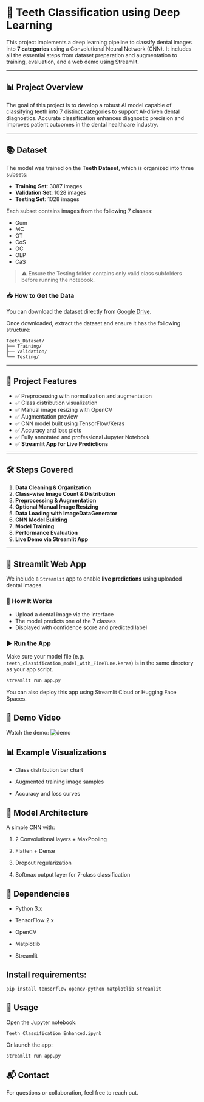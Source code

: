 # 🦷 Teeth Classification using Deep Learning

This project implements a deep learning pipeline to classify dental images into **7 categories** using a Convolutional Neural Network (CNN). It includes all the essential steps from dataset preparation and augmentation to training, evaluation, and a web demo using Streamlit.

---

## 📊 Project Overview

The goal of this project is to develop a robust AI model capable of classifying teeth into 7 distinct categories to support AI-driven dental diagnostics. Accurate classification enhances diagnostic precision and improves patient outcomes in the dental healthcare industry.

---

## 📚 Dataset

The model was trained on the **Teeth Dataset**, which is organized into three subsets:

- **Training Set**: 3087 images  
- **Validation Set**: 1028 images  
- **Testing Set**: 1028 images

Each subset contains images from the following 7 classes:
- Gum
- MC
- OT
- CoS
- OC
- OLP
- CaS

> ⚠️ Ensure the Testing folder contains only valid class subfolders before running the notebook.

### 📥 How to Get the Data

You can download the dataset directly from [Google Drive](https://drive.google.com/file/d/1WEySXMFz6v1OgPkLKJ8QIp3Lk-eyTObY/view?usp=sharing).

Once downloaded, extract the dataset and ensure it has the following structure:
```
Teeth_Dataset/
├── Training/
├── Validation/
└── Testing/
```

---

## 📌 Project Features

- ✅ Preprocessing with normalization and augmentation
- ✅ Class distribution visualization
- ✅ Manual image resizing with OpenCV
- ✅ Augmentation preview
- ✅ CNN model built using TensorFlow/Keras
- ✅ Accuracy and loss plots
- ✅ Fully annotated and professional Jupyter Notebook
- ✅ **Streamlit App for Live Predictions**

---

## 🛠️ Steps Covered

1. **Data Cleaning & Organization**
2. **Class-wise Image Count & Distribution**
3. **Preprocessing & Augmentation**
4. **Optional Manual Image Resizing**
5. **Data Loading with ImageDataGenerator**
6. **CNN Model Building**
7. **Model Training**
8. **Performance Evaluation**
9. **Live Demo via Streamlit App**

---

## 📲 Streamlit Web App

We include a `Streamlit` app to enable **live predictions** using uploaded dental images.

### 🔄 How It Works

- Upload a dental image via the interface
- The model predicts one of the 7 classes
- Displayed with confidence score and predicted label

### ▶️ Run the App

Make sure your model file (e.g. `teeth_classification_model_with_FineTune.keras`) is in the same directory as your app script.

```bash
streamlit run app.py
```

You can also deploy this app using Streamlit Cloud or Hugging Face Spaces.

## 🎥 Demo Video

Watch the demo:
![demo](./assets/demo.gif)

## 📊 Example Visualizations
- Class distribution bar chart

- Augmented training image samples

- Accuracy and loss curves

## 🚀 Model Architecture

A simple CNN with:

1. 2 Convolutional layers + MaxPooling

2. Flatten + Dense

3. Dropout regularization

4. Softmax output layer for 7-class classification

## 🧪 Dependencies

- Python 3.x

- TensorFlow 2.x

- OpenCV

- Matplotlib

- Streamlit

## Install requirements:
```
pip install tensorflow opencv-python matplotlib streamlit
```

## 📎 Usage

Open the Jupyter notebook:
```
Teeth_Classification_Enhanced.ipynb
```

Or launch the app:
```
streamlit run app.py
```
## 📬 Contact

For questions or collaboration, feel free to reach out.
